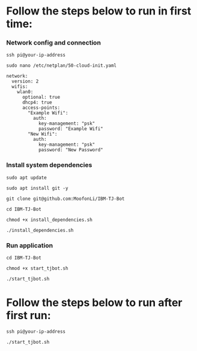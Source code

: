 # Follow the steps below to run in first time:

### Network config and connection
```
ssh pi@your-ip-address
```
```
sudo nano /etc/netplan/50-cloud-init.yaml
```
```
network:
  version: 2
  wifis:
    wlan0:
      optional: true
      dhcp4: true
      access-points:
        "Example Wifi":
          auth:
            key-management: "psk"
            password: "Example Wifi"
        "New Wifi":
          auth:
            key-management: "psk"
            password: "New Password"
```
### Install system dependencies
```
sudo apt update
```
```
sudo apt install git -y
```
```
git clone git@github.com:MoofonLi/IBM-TJ-Bot
```
```
cd IBM-TJ-Bot
```
```
chmod +x install_dependencies.sh
```
```
./install_dependencies.sh
```
### Run application
```
cd IBM-TJ-Bot
```
```
chmod +x start_tjbot.sh
```
```
./start_tjbot.sh
```

# Follow the steps below to run after first run:
```
ssh pi@your-ip-address
```
```
./start_tjbot.sh
```